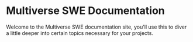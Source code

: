# Multiverse SWE Documentation

Welcome to the Multiverse SWE documentation site, you'll use this to diver a little deeper into certain topics necessary for your projects.
